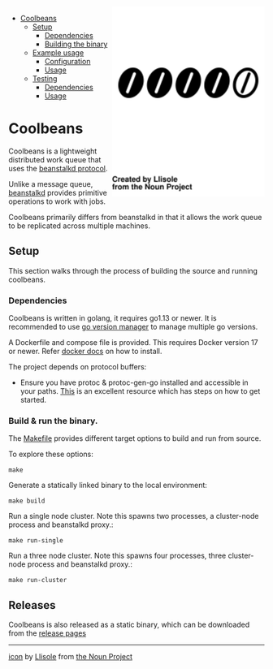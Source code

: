 <img src="doc/bean_3185124.svg" align=right width=300px />

- [Coolbeans](#coolbeans)
    - [Setup](#setup)
        - [Dependencies](#dependencies)
        - [Building the binary](#building-the-binary)
    - [Example usage](#example-usage)
        - [Configuration](#configuration)
        - [Usage](#usage-1)
    - [Testing](#testing)
        - [Dependencies](#dependencies)
        - [Usage](#usage-2)


Coolbeans
=========

Coolbeans is a lightweight distributed work queue that uses the [beanstalkd protocol](https://github.com/beanstalkd/beanstalkd/blob/master/doc/protocol.txt). 

Unlike a message queue, [beanstalkd](https://github.com/beanstalkd/beanstalkd) provides primitive operations to work with jobs. 

Coolbeans primarily differs from beanstalkd in that it allows the work queue to be replicated across multiple machines.

Setup
-----

This section walks through the process of building the source and running coolbeans.

### Dependencies

Coolbeans is written in golang, it requires go1.13 or newer. It is recommended to use [go version manager](https://github.com/moovweb/gvm) to manage multiple go versions.

A Dockerfile and compose file is provided. This requires Docker version 17 or newer. Refer [docker docs](https://docs.docker.com/) on how to install.

The project depends on protocol buffers:
- Ensure you have protoc & protoc-gen-go installed and accessible in your paths. [This](https://grpc.io/docs/quickstart/go/#protocol-buffers) is an excellent resource which has steps on how to get started. 

### Build & run the binary.

The [Makefile](./Makefile) provides different target options to build and run from source. 

To explore these options: 

    make

Generate a statically linked binary to the local environment:

    make build

Run a single node cluster. Note this spawns two processes, a cluster-node process and beanstalkd proxy.:

    make run-single

Run a three node cluster. Note this spawns four processes, three cluster-node process and beanstalkd proxy.:

    make run-cluster

Releases
--------

Coolbeans is also released as a static binary, which can be downloaded from the [release pages](https://github.com/1xyz/coolbeans/releases)

---

[icon](https://thenounproject.com/term/like/3185124/) by [Llisole](https://thenounproject.com/llisole/) from [the Noun Project](https://thenounproject.com)

